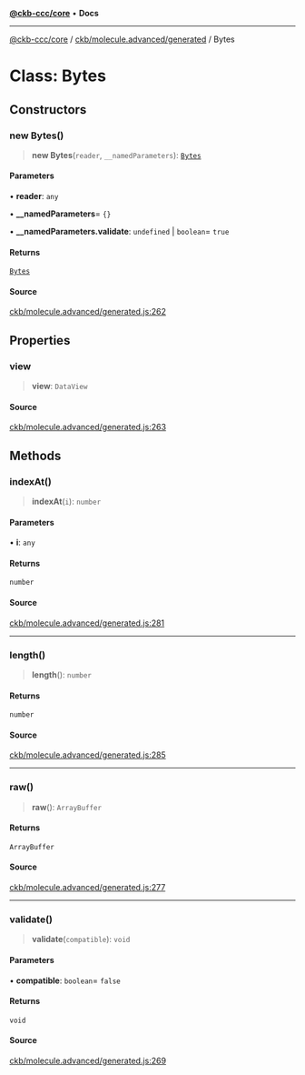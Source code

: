 [**@ckb-ccc/core**](README.md) • **Docs**

***

[@ckb-ccc/core](README.md) / [ckb/molecule.advanced/generated](ckb.molecule.advanced.generated.md) / Bytes

# Class: Bytes

## Constructors

### new Bytes()

> **new Bytes**(`reader`, `__namedParameters`): [`Bytes`](ckb.molecule.advanced.generated.Class.Bytes.md)

#### Parameters

• **reader**: `any`

• **\_\_namedParameters**= `{}`

• **\_\_namedParameters.validate**: `undefined` \| `boolean`= `true`

#### Returns

[`Bytes`](ckb.molecule.advanced.generated.Class.Bytes.md)

#### Source

[ckb/molecule.advanced/generated.js:262](https://github.com/SpectreMercury/ccc/blob/1b34760fdeb60ebebc0a7e641c12ef11dff1e7d0/packages/core/src/ckb/molecule.advanced/generated.js#L262)

## Properties

### view

> **view**: `DataView`

#### Source

[ckb/molecule.advanced/generated.js:263](https://github.com/SpectreMercury/ccc/blob/1b34760fdeb60ebebc0a7e641c12ef11dff1e7d0/packages/core/src/ckb/molecule.advanced/generated.js#L263)

## Methods

### indexAt()

> **indexAt**(`i`): `number`

#### Parameters

• **i**: `any`

#### Returns

`number`

#### Source

[ckb/molecule.advanced/generated.js:281](https://github.com/SpectreMercury/ccc/blob/1b34760fdeb60ebebc0a7e641c12ef11dff1e7d0/packages/core/src/ckb/molecule.advanced/generated.js#L281)

***

### length()

> **length**(): `number`

#### Returns

`number`

#### Source

[ckb/molecule.advanced/generated.js:285](https://github.com/SpectreMercury/ccc/blob/1b34760fdeb60ebebc0a7e641c12ef11dff1e7d0/packages/core/src/ckb/molecule.advanced/generated.js#L285)

***

### raw()

> **raw**(): `ArrayBuffer`

#### Returns

`ArrayBuffer`

#### Source

[ckb/molecule.advanced/generated.js:277](https://github.com/SpectreMercury/ccc/blob/1b34760fdeb60ebebc0a7e641c12ef11dff1e7d0/packages/core/src/ckb/molecule.advanced/generated.js#L277)

***

### validate()

> **validate**(`compatible`): `void`

#### Parameters

• **compatible**: `boolean`= `false`

#### Returns

`void`

#### Source

[ckb/molecule.advanced/generated.js:269](https://github.com/SpectreMercury/ccc/blob/1b34760fdeb60ebebc0a7e641c12ef11dff1e7d0/packages/core/src/ckb/molecule.advanced/generated.js#L269)
